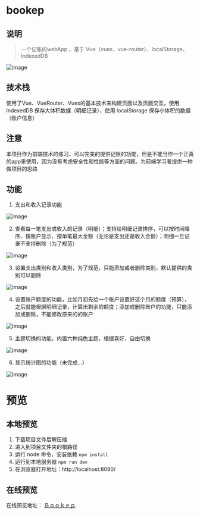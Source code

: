 # bookep

## 说明

> 一个记账的webApp ，基于 Vue（vuex、vue-router）、localStorage、IndexedDB

![image](https://github.com/undefine4080/Bookep/blob/master/images/main.png)



## 技术栈

使用了Vue、VueRouter、Vuex的基本技术来构建页面以及页面交互，使用 IndexedDB 保存大体积数据（明细记录），使用 localStorage 保存小体积的数据（账户信息）


## 注意

本项目作为前端技术的练习，可以完美的提供记账的功能，但是不能当作一个正真的app来使用，因为没有考虑安全性和性能等方面的问题。为前端学习者提供一种做项目的思路


## 功能

 1. 支出和收入记录功能
  
![image](https://github.com/undefine4080/Bookep/blob/master/images/way.png)
 


 2. 查看每一笔支出或收入的记录（明细）；支持给明细记录排序，可以按时间降序、按账户显示、按单笔最大金额（无论是支出还是收入金额）；明细一旦记录不支持删除（为了规范）
  
![image](https://github.com/undefine4080/Bookep/blob/master/images/detail.png)
 


 3. 设置支出类别和收入类别，为了规范，只能添加或者删除类别，默认提供的类别可以删除
  
![image](https://github.com/undefine4080/Bookep/blob/master/images/setting_02.png)
 


 4. 设置账户额度的功能，比如月初先给一个账户设置好这个月的额度（预算），之后就能根据明细记录，计算出剩余的额度；添加或删除账户的功能，只能添加或删除，不能修改原来的的账户
   
 ![image](https://github.com/undefine4080/Bookep/blob/master/images/setting_01.png)



 5. 主题切换的功能，内置六种纯色主题，根据喜好，自由切换
  
![image](https://github.com/undefine4080/Bookep/blob/master/images/theme.png)
  


 6. 显示统计图的功能（未完成...）
   
 ![image](https://github.com/undefine4080/Bookep/blob/master/images/chart.png)


 # 预览

## 本地预览

1. 下载项目文件后解压缩
2. 进入到项目文件夹的根路径
3. 运行 node 命令，安装依赖
    `npm install`
4. 运行到本地服务器
    `npm run dev`
5. 在浏览器打开地址：http://localhost:8080/


## 在线预览

在线预览地址： [Ｂｏｏｋｅｐ](http://www.ztf.cool/)
